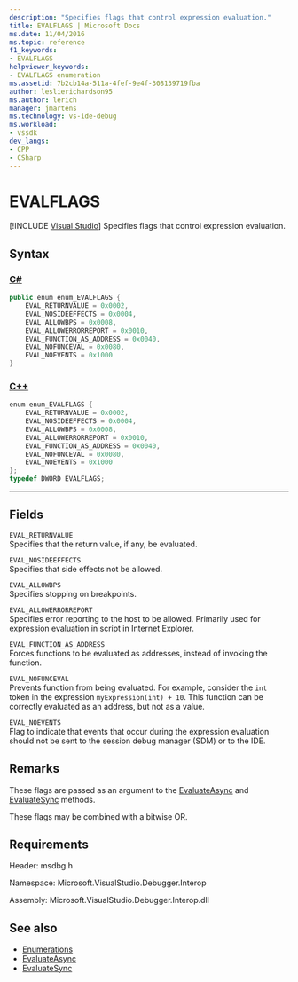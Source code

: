 ```yaml
---
description: "Specifies flags that control expression evaluation."
title: EVALFLAGS | Microsoft Docs
ms.date: 11/04/2016
ms.topic: reference
f1_keywords:
- EVALFLAGS
helpviewer_keywords:
- EVALFLAGS enumeration
ms.assetid: 7b2cb14a-511a-4fef-9e4f-308139719fba
author: leslierichardson95
ms.author: lerich
manager: jmartens
ms.technology: vs-ide-debug
ms.workload:
- vssdk
dev_langs:
- CPP
- CSharp
---
```

# EVALFLAGS

 [!INCLUDE [Visual Studio](~/includes/applies-to-version/vs-windows-only.md)]
Specifies flags that control expression evaluation.

## Syntax

### [C#](#tab/csharp)
```csharp
public enum enum_EVALFLAGS {
    EVAL_RETURNVALUE = 0x0002,
    EVAL_NOSIDEEFFECTS = 0x0004,
    EVAL_ALLOWBPS = 0x0008,
    EVAL_ALLOWERRORREPORT = 0x0010,
    EVAL_FUNCTION_AS_ADDRESS = 0x0040,
    EVAL_NOFUNCEVAL = 0x0080,
    EVAL_NOEVENTS = 0x1000
}
```
### [C++](#tab/cpp)
```cpp
enum enum_EVALFLAGS {
    EVAL_RETURNVALUE = 0x0002,
    EVAL_NOSIDEEFFECTS = 0x0004,
    EVAL_ALLOWBPS = 0x0008,
    EVAL_ALLOWERRORREPORT = 0x0010,
    EVAL_FUNCTION_AS_ADDRESS = 0x0040,
    EVAL_NOFUNCEVAL = 0x0080,
    EVAL_NOEVENTS = 0x1000
};
typedef DWORD EVALFLAGS;
```
---

## Fields
`EVAL_RETURNVALUE`\
Specifies that the return value, if any, be evaluated.

`EVAL_NOSIDEEFFECTS`\
Specifies that side effects not be allowed.

`EVAL_ALLOWBPS`\
Specifies stopping on breakpoints.

`EVAL_ALLOWERRORREPORT`\
Specifies error reporting to the host to be allowed. Primarily used for expression evaluation in script in Internet Explorer.

`EVAL_FUNCTION_AS_ADDRESS`\
Forces functions to be evaluated as addresses, instead of invoking the function.

`EVAL_NOFUNCEVAL`\
Prevents function from being evaluated. For example, consider the `int` token in the expression `myExpression(int) + 10`. This function can be correctly evaluated as an address, but not as a value.

`EVAL_NOEVENTS`\
Flag to indicate that events that occur during the expression evaluation should not be sent to the session debug manager (SDM) or to the IDE.

## Remarks
These flags are passed as an argument to the [EvaluateAsync](../../../extensibility/debugger/reference/idebugexpression2-evaluateasync.md) and [EvaluateSync](../../../extensibility/debugger/reference/idebugexpression2-evaluatesync.md) methods.

These flags may be combined with a bitwise OR.

## Requirements
Header: msdbg.h

Namespace: Microsoft.VisualStudio.Debugger.Interop

Assembly: Microsoft.VisualStudio.Debugger.Interop.dll

## See also
- [Enumerations](../../../extensibility/debugger/reference/enumerations-visual-studio-debugging.md)
- [EvaluateAsync](../../../extensibility/debugger/reference/idebugexpression2-evaluateasync.md)
- [EvaluateSync](../../../extensibility/debugger/reference/idebugexpression2-evaluatesync.md)
